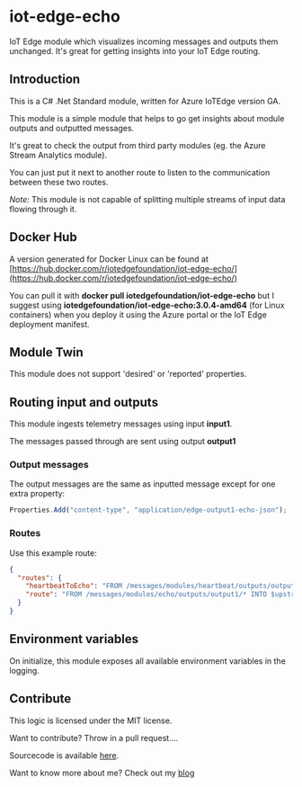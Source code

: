 # iot-edge-echo

IoT Edge module which visualizes incoming messages and outputs them unchanged. It's great for getting insights into your IoT Edge routing.

## Introduction

This is a C# .Net Standard module, written for Azure IoTEdge version GA.

This module is a simple module that helps to go get insights about module outputs and outputted messages.

It's great to check the output from third party modules (eg. the Azure Stream Analytics module).

You can just put it next to another route to listen to the communication between these two routes.

*Note:* This module is not capable of splitting multiple streams of input data flowing through it.

## Docker Hub

A version generated for Docker Linux can be found at [https://hub.docker.com/r/iotedgefoundation/iot-edge-echo/](https://hub.docker.com/r/iotedgefoundation/iot-edge-echo/)

You can pull it with **docker pull iotedgefoundation/iot-edge-echo** but I suggest using **iotedgefoundation/iot-edge-echo:3.0.4-amd64** (for Linux containers) when you deploy it using the Azure portal or the IoT Edge deployment manifest.

## Module Twin

This module does not support 'desired' or 'reported' properties.

## Routing input and outputs

This module ingests telemetry messages using input **input1**.

The messages passed through are sent using output **output1**

### Output messages

The output messages are the same as inputted message except for one extra property:

```javascript
Properties.Add("content-type", "application/edge-output1-echo-json");
```

### Routes

Use this example route:

```json
{
  "routes": {
    "heartbeatToEcho": "FROM /messages/modules/heartbeat/outputs/output1 INTO BrokeredEndpoint(\"/modules/echo/inputs/input1\")",
    "route": "FROM /messages/modules/echo/outputs/output1/* INTO $upstream"
  }
}
```

## Environment variables

On initialize, this module exposes all available environment variables in the logging.

## Contribute

This logic is licensed under the MIT license.

Want to contribute? Throw in a pull request....

Sourcecode is available [here](https://github.com/iot-edge-foundation/iot-edge-echo).

Want to know more about me? Check out my [blog](http://blog.vandevelde-online.com)
